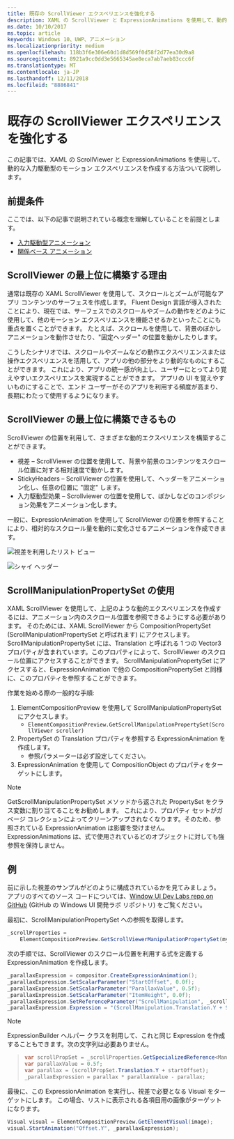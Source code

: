 ```yaml
---
title: 既存の ScrollViewer エクスペリエンスを強化する
description: XAML の ScrollViewer と ExpressionAnimations を使用して、動的な入力駆動型のモーション エクスペリエンスを作成する方法ついて説明します。
ms.date: 10/10/2017
ms.topic: article
keywords: Windows 10、UWP、アニメーション
ms.localizationpriority: medium
ms.openlocfilehash: 118b3f6e306e60d1d8d569f0d58f2d77ea30d9a8
ms.sourcegitcommit: 8921a9cc0dd3e5665345ae8eca7ab7aeb83ccc6f
ms.translationtype: MT
ms.contentlocale: ja-JP
ms.lasthandoff: 12/11/2018
ms.locfileid: "8886841"
---
```

# <a name="enhance-existing-scrollviewer-experiences"></a>既存の ScrollViewer エクスペリエンスを強化する

この記事では、XAML の ScrollViewer と ExpressionAnimations を使用して、動的な入力駆動型のモーション エクスペリエンスを作成する方法ついて説明します。

## <a name="prerequisites"></a>前提条件

ここでは、以下の記事で説明されている概念を理解していることを前提とします。

- [入力駆動型アニメーション](input-driven-animations.md)
- [関係ベース アニメーション](relation-animations.md)

## <a name="why-build-on-top-of-scrollviewer"></a>ScrollViewer の最上位に構築する理由

通常は既存の XAML ScrollViewer を使用して、スクロールとズームが可能なアプリ コンテンツのサーフェスを作成します。 Fluent Design 言語が導入されたことにより、現在では、サーフェスでのスクロールやズームの動作をどのように使用して、他のモーション エクスペリエンスを機能させるかといったことにも重点を置くことができます。 たとえば、スクロールを使用して、背景のぼかしアニメーションを動作させたり、"固定ヘッダー" の位置を動かしたりします。

こうしたシナリオでは、スクロールやズームなどの動作エクスペリエンスまたは操作エクスペリエンスを活用して、アプリの他の部分をより動的なものにすることができます。 これにより、アプリの統一感が向上し、ユーザーにとってより覚えやすいエクスペリエンスを実現することができます。 アプリの UI を覚えやすいものにすることで、エンド ユーザーがそのアプリを利用する頻度が高まり、長期にわたって使用するようになります。

## <a name="what-can-you-build-on-top-of-scrollviewer"></a>ScrollViewer の最上位に構築できるもの

ScrollViewer の位置を利用して、さまざまな動的エクスペリエンスを構築することができます。

- 視差 – ScrollViewer の位置を使用して、背景や前景のコンテンツをスクロール位置に対する相対速度で動かします。
- StickyHeaders – ScrollViewer の位置を使用して、ヘッダーをアニメーション化し、任意の位置に "固定" します。
- 入力駆動型効果 – Scrollviewer の位置を使用して、ぼかしなどのコンポジション効果をアニメーション化します。

一般に、ExpressionAnimation を使用して ScrollViewer の位置を参照することにより、相対的なスクロール量を動的に変化させるアニメーションを作成できます。

![視差を利用したリスト ビュー](images/animation/parallax.gif)

![シャイ ヘッダー](images/animation/shy-header.gif)

## <a name="using-scrollmanipulationpropertyset"></a>ScrollManipulationPropertySet の使用

XAML ScrollViewer を使用して、上記のような動的エクスペリエンスを作成するには、アニメーション内のスクロール位置を参照できるようにする必要があります。 そのためには、XAML ScrollViewer から CompositionPropertySet (ScrollManipulationPropertySet と呼ばれます) にアクセスします。
ScrollManipulationPropertySet には、Translation と呼ばれる 1 つの Vector3 プロパティが含まれています。このプロパティによって、ScrollViewer のスクロール位置にアクセスすることができます。 ScrollManipulationPropertySet にアクセスすると、ExpressionAnimation で他の CompositionPropertySet と同様に、このプロパティを参照することができます。

作業を始める際の一般的な手順:

1. ElementCompositionPreview を使用して ScrollManipulationPropertySet にアクセスします。
    - `ElementCompositionPreview.GetScrollManipulationPropertySet(ScrollViewer scroller)`
1. PropertySet の Translation プロパティを参照する ExpressionAnimation を作成します。
    - 参照パラメーターは必ず設定してください。
1. ExpressionAnimation を使用して CompositionObject のプロパティをターゲットにします。

> [!NOTE]
> GetScrollManipulationPropertySet メソッドから返された PropertySet をクラス変数に割り当てることをお勧めします。 これにより、プロパティ セットがガベージ コレクションによってクリーンアップされなくなります。そのため、参照されている ExpressionAnimation は影響を受けません。 ExpressionAnimations は、式で使用されているどのオブジェクトに対しても強参照を保持しません。

## <a name="example"></a>例

前に示した視差のサンプルがどのように構成されているかを見てみましょう。 アプリのすべてのソース コードについては、[Window UI Dev Labs repo on GitHub](https://github.com/Microsoft/WindowsUIDevLabs) (GitHub の Windows UI 開発ラボ リポジトリ) をご覧ください。

最初に、ScrollManipulationPropertySet への参照を取得します。

```csharp
_scrollProperties =
    ElementCompositionPreview.GetScrollViewerManipulationPropertySet(myScrollViewer);
```

次の手順では、ScrollViewer のスクロール位置を利用する式を定義する ExpressionAnimation を作成します。

```csharp
_parallaxExpression = compositor.CreateExpressionAnimation();
_parallaxExpression.SetScalarParameter("StartOffset", 0.0f);
_parallaxExpression.SetScalarParameter("ParallaxValue", 0.5f);
_parallaxExpression.SetScalarParameter("ItemHeight", 0.0f);
_parallaxExpression.SetReferenceParameter("ScrollManipulation", _scrollProperties);
_parallaxExpression.Expression = "(ScrollManipulation.Translation.Y + StartOffset - (0.5 * ItemHeight)) * ParallaxValue - (ScrollManipulation.Translation.Y + StartOffset - (0.5 * ItemHeight))";
```

> [!NOTE]
> ExpressionBuilder ヘルパー クラスを利用して、これと同じ Expression を作成することもできます。次の文字列は必要ありません。

> ```csharp
> var scrollPropSet = _scrollProperties.GetSpecializedReference<ManipulationPropertySetReferenceNode>();
> var parallaxValue = 0.5f;
> var parallax = (scrollPropSet.Translation.Y + startOffset);
> _parallaxExpression = parallax * parallaxValue - parallax;
> ```

最後に、この ExpressionAnimation を実行し、視差で必要となる Visual をターゲットにします。 この場合、リストに表示される各項目用の画像がターゲットになります。

```csharp
Visual visual = ElementCompositionPreview.GetElementVisual(image);
visual.StartAnimation("Offset.Y", _parallaxExpression);
```